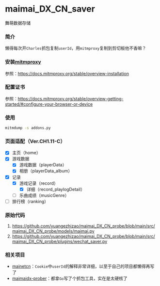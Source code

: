 # maimai_DX_CN_saver

舞萌数据存储

### 简介

懒得每次开`Charles`抓包复制`userId`，用`mitmproxy`复制到剪切板他不香嘛？

### 安装[mitmproxy](https://github.com/mitmproxy/mitmproxy)

参照：https://docs.mitmproxy.org/stable/overview-installation

### 配置证书

参照：https://docs.mitmproxy.org/stable/overview-getting-started/#configure-your-browser-or-device

### 使用

``` bash
mitmdump -s addons.py
```

### 页面适配（Ver.CH1.11-C）

- [x] 主页（home）
- [x] 游戏数据
    - [x] 游戏数据（playerData）
    - [x] 相册（playerData_album）
- [x] 记录
    - [x] 游戏记录（record）
        - [x] 详细（record_playlogDetail）
    - [ ] 乐曲成绩（musicGenre）
- [ ] 排行榜（ranking）

### 原始代码

1. https://github.com/yuangezhizao/maimai_DX_CN_probe/blob/main/src/maimai_DX_CN_probe/models/maimai.py
2. https://github.com/yuangezhizao/maimai_DX_CN_probe/blob/main/src/maimai_DX_CN_probe/plugins/wechat_saver.py

### 相关项目

- [mainetcn](https://github.com/Astrian/mainetcn)：`Cookie`中`userId`的解释非常详细，以至于自己的项目都懒得再写了
- [maimaidx-prober](https://github.com/Diving-Fish/maimaidx-prober)：都拿`Go`写了个抓包工具，实在是太硬核了
